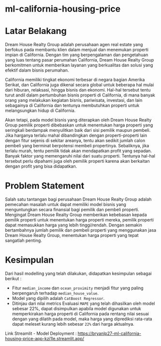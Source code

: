 # ml-california-housing-price

# Latar Belakang

Dream House Realty Group adalah perusahaan agen real estate yang berfokus pada membantu klien dalam menjual dan menemukan properti impian di California. Dengan tim yang berpengalaman dan pengetahuan yang luas tentang pasar perumahan California, Dream House Realty Group berkomitmen untuk memberikan layanan yang berkualitas dan solusi yang efektif dalam bisnis perumahan.

California memiliki tingkat ekonomi terbesar di negara bagian Amerika Serikat, dan California juga dikenal secara global untuk beberapa hal mulai dari hiburan, relaksasi, hingga bisnis dan ekonomi. Hal-hal tersebut tentu turut andil dalam pertumbuhan bisnis properti di California, di mana banyak orang yang melakukan kegiatan bisnis, pariwisata, investasi, dan lain sebagainya di California dan tentunya membutuhkan properti untuk melangsungkan hidup di California.

Akan tetapi, pada model bisnis yang diterapkan oleh Dream House Realty Group pemilik properti dibebaskan untuk menentukan harga properti yang seringkali berdampak menyulitkan baik dari sisi pemilik maupun pembeli. Jika harganya terlalu mahal dibandingkan dengan properti-properti lain dengan fitur sejenis di sekitar areanya, tentu akan sedikit jumlah calon pembeli yang berminat berpotensi membeli propertinya. Sebaliknya, jika terlalu murah, tentu pemilik tidak akan mendapatkan profit yang sepadan. Banyak faktor yang memengaruhi nilai dari suatu properti. Tentunya hal-hal tersebut perlu dipahami juga oleh pemilik properti karena akan berkaitan dengan profit yang bisa didapatkan.

# Problem Statement

Salah satu tantangan bagi perusahaan Dream House Realty Group adalah pemecahan masalah untuk dapat memiliki model bisnis yang menguntungkan secara finansial bagi pemilik dan pembeli properti. Mengingat Dream House Realty Group memberikan kebebasan kepada pemilik properti untuk menentukan harga properti mereka, pemilik properti dapat memasukkan harga yang lebih tinggi/rendah. Dengan semakin bertambahnya jumlah pemilik dan pembeli properti yang menggunakan jasa Dream House Realty Group, menentukan harga properti yang tepat sangatlah penting.

# Kesimpulan

Dari hasil modelling yang telah dilakukan, didapatkan kesimpulan sebagai berikut : 

- Fitur `median_income` dan `ocean_proximity` menjadi fitur yang paling berpengaruh terhadap `median_house_value`.
- Model yang dipilih adalah `CatBoost Regressor`.
- Ditinjau dari nilai metrics Evaluasi `MAPE` yang telah dihasilkan oleh model sebesar 22%, dapat disimpulkan apabila model digunakan untuk memperkirakan harga properti di California pada rentang nilai sesuai dengan yang dilatih pada model, maka harga yang diprediksi rata-rata dapat meleset kurang lebih sebesar `22%` dari harga aktualnya.

Link Streamlit - Model Deployment :
https://bryanlp27-ml-california-housing-price-app-kzi1le.streamlit.app/
